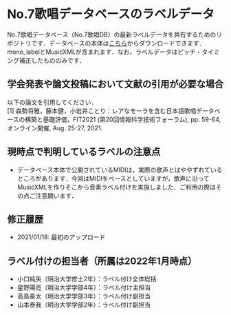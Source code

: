 # No.7歌唱データベースのラベルデータ
No.7歌唱データベース（No.7歌唱DB）の最新ラベルデータを共有するためのリポジトリです．データベースの本体は[こちら](https://voiceseven.com/7dev/login.php)からダウンロードできます．mono_labelとMusicXMLが含まれます．なお，ラベルデータはピッチ・タイミング補正したもののみです．

## 学会発表や論文投稿において文献の引用が必要な場合
以下の論文を引用してください．  
[1] 森勢将雅，藤本健，小岩井ことり：レアなモーラを含む日本語歌唱データベースの構築と基礎評価，FIT2021 (第20回情報科学技術フォーラム), pp. 59-64, オンライン開催, Aug. 25-27, 2021. 

## 現時点で判明しているラベルの注意点
- データベース本体で公開されているMIDIは，実際の歌声とはややずれているところがあります．今回はMIDIをベースとしていますが，歌声に沿ってMusicXMLを作りそこから音素ラベル付けを実施しました．ご利用の際はその点ご注意願います．

## 修正履歴
- 2021/01/18: 最初のアップロード

## ラベル付けの担当者（所属は2022年1月時点）
- 小口純矢（明治大学修士2年）：ラベル付け全体総括
- 星野陽亮（明治大学学部4年）：ラベル付け主担当
- 高島豪太（明治大学学部3年）：ラベル付け副担当
- 山本泰我（明治大学学部2年）：ラベル付け副担当

